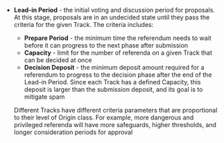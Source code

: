  - **Lead-in Period** - the initial voting and discussion period for proposals. At this stage, proposals are in an undecided state until they pass the criteria for the given Track. The criteria includes:
    - **Prepare Period** - the minimum time the referendum needs to wait before it can progress to the next phase after submission
    - **Capacity** - limit for the number of referenda on a given Track that can be decided at once
    - **Decision Deposit** - the minimum deposit amount required for a referendum to progress to the decision phase after the end of the Lead-in Period. Since each Track has a defined Capacity, this deposit is larger than the submission deposit, and its goal is to mitigate spam 

    Different Tracks have different criteria parameters that are proportional to their level of Origin class. For example, more dangerous and privileged referenda will have more safeguards, higher thresholds, and longer consideration periods for approval
